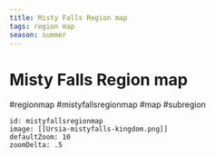 ```yaml
---
title: Misty Falls Region map
tags: region map
season: summer
---
```

 
# Misty Falls Region map
#regionmap #mistyfallsregionmap #map #subregion 

```leaflet
id: mistyfallsregionmap
image: [[Ursia-mistyfalls-kingdom.png]]
defaultZoom: 10
zoomDelta: .5
```
